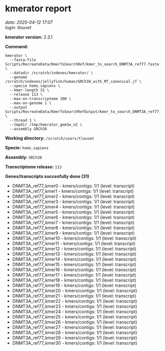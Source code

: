 # kmerator report
*date: 2025-04-12 17:07*  
*login: tlouvet*

**kmerator version:** 2.3.1

**Command:**

```
kmerator \
  --fasta-file Scripts/RecreateData/KmerToSearchRef/kmer_to_search_DNMT3A_ref77.fasta \
  --datadir /scratch/indexes/kmerator/ \
  --genome /scratch/indexes/jellyfish/human/GRCh38_with_MT_canonical.jf \
  --specie homo_sapiens \
  --kmer-length 31 \
  --release 113 \
  --max-on-transcriptome 100 \
  --max-on-genome 1 \
  --output Scripts/RecreateData/KmerToSearchRefOutput/kmer_to_search_DNMT3A_ref77_output \
  --thread 1 \
  --tmpdir /tmp/kmerator_gem1w_n2 \
  --assembly GRCh38
```

**Working directory:** `/scratch/users/tlouvet`

**Specie:** `homo_sapiens`

**Assembly:** `GRCh38`

**Transcriptome release:** `113`

**Genes/transcripts succesfully done (31)**

- DNMT3A_ref77_kmer0 - kmers/contigs: 1/1 (level: transcript)
- DNMT3A_ref77_kmer1 - kmers/contigs: 1/1 (level: transcript)
- DNMT3A_ref77_kmer2 - kmers/contigs: 1/1 (level: transcript)
- DNMT3A_ref77_kmer3 - kmers/contigs: 1/1 (level: transcript)
- DNMT3A_ref77_kmer4 - kmers/contigs: 1/1 (level: transcript)
- DNMT3A_ref77_kmer5 - kmers/contigs: 1/1 (level: transcript)
- DNMT3A_ref77_kmer6 - kmers/contigs: 1/1 (level: transcript)
- DNMT3A_ref77_kmer7 - kmers/contigs: 1/1 (level: transcript)
- DNMT3A_ref77_kmer8 - kmers/contigs: 1/1 (level: transcript)
- DNMT3A_ref77_kmer9 - kmers/contigs: 1/1 (level: transcript)
- DNMT3A_ref77_kmer10 - kmers/contigs: 1/1 (level: transcript)
- DNMT3A_ref77_kmer11 - kmers/contigs: 1/1 (level: transcript)
- DNMT3A_ref77_kmer12 - kmers/contigs: 1/1 (level: transcript)
- DNMT3A_ref77_kmer13 - kmers/contigs: 1/1 (level: transcript)
- DNMT3A_ref77_kmer14 - kmers/contigs: 1/1 (level: transcript)
- DNMT3A_ref77_kmer15 - kmers/contigs: 1/1 (level: transcript)
- DNMT3A_ref77_kmer16 - kmers/contigs: 1/1 (level: transcript)
- DNMT3A_ref77_kmer17 - kmers/contigs: 1/1 (level: transcript)
- DNMT3A_ref77_kmer18 - kmers/contigs: 1/1 (level: transcript)
- DNMT3A_ref77_kmer19 - kmers/contigs: 1/1 (level: transcript)
- DNMT3A_ref77_kmer20 - kmers/contigs: 1/1 (level: transcript)
- DNMT3A_ref77_kmer21 - kmers/contigs: 1/1 (level: transcript)
- DNMT3A_ref77_kmer22 - kmers/contigs: 1/1 (level: transcript)
- DNMT3A_ref77_kmer23 - kmers/contigs: 1/1 (level: transcript)
- DNMT3A_ref77_kmer24 - kmers/contigs: 1/1 (level: transcript)
- DNMT3A_ref77_kmer25 - kmers/contigs: 1/1 (level: transcript)
- DNMT3A_ref77_kmer26 - kmers/contigs: 1/1 (level: transcript)
- DNMT3A_ref77_kmer27 - kmers/contigs: 1/1 (level: transcript)
- DNMT3A_ref77_kmer28 - kmers/contigs: 1/1 (level: transcript)
- DNMT3A_ref77_kmer29 - kmers/contigs: 1/1 (level: transcript)
- DNMT3A_ref77_kmer30 - kmers/contigs: 1/1 (level: transcript)
